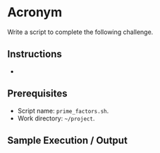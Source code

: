 # Acronym

Write a script to complete the following challenge.

## Instructions

- 

## Prerequisites

- Script name: `prime_factors.sh`.
- Work directory: `~/project`.

## Sample Execution / Output
